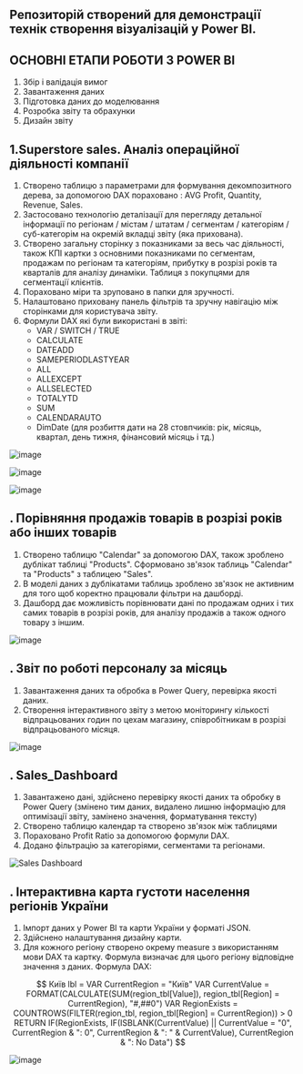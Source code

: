 ## Репозиторій створений для демонстрації технік створення візуалізацій у Power BI.
## ОСНОВНІ ЕТАПИ РОБОТИ З POWER BI
1. Збір і валідація вимог
2. Завантаження даних
3. Підготовка даних до моделювання
4. Розробка звіту та обрахунки
5. Дизайн звіту


## 1.Superstore sales. Аналіз операційної діяльності компанії
1. Створено таблицю з параметрами для формування декомпозитного дерева, за допомогою DAX пораховано : AVG Profit, Quantity, Revenue, Sales.
2. Застосовано технологію деталізації для перегляду детальної інформації по регіонам / містам / штатам / сегментам / категоріям / суб-категорім на окремій вкладці звіту (яка прихована).
3. Створено загальну сторінку з показниками за весь час діяльності, також КПІ картки з основними показниками по сегментам, продажам по регіонам та категоріям, прибутку в розрізі років та кварталів для аналізу динаміки. Таблиця з покупцями для сегментації клієнтів.
4. Пораховано міри та зруповано в папки для зручності.
5. Налаштовано приховану панель фільтрів та зручну навігацію між сторінками для користувача звіту.
6. Формули DAX які були використані в звіті:
   - VAR / SWITCH / TRUE 
   - CALCULATE
   - DATEADD
   - SAMEPERIODLASTYEAR 
   - ALL
   - ALLEXCEPT 
   - ALLSELECTED
   - TOTALYTD
   - SUM
   - CALENDARAUTO
   - DimDate (для розбиття дати на 28 стовпчиків: рік, місяць, квартал, день тижня, фінансовий місяць і тд.)

![image](https://github.com/user-attachments/assets/6b1927ff-819c-470b-a679-ea6c9efcf7d5)


![image](https://github.com/user-attachments/assets/625e9ede-c153-44c3-bd17-e9a164695434)


![image](https://github.com/user-attachments/assets/d2c43bf6-5762-474c-8dee-0f3388a5912c)



## . Порівняння продажів товарів в розрізі років або інших товарів
1. Створено таблицю "Calendar" за допомогою DAX, також зроблено дублікат таблиці "Products". Сформовано зв'язок таблиць "Calendar" та "Products" з таблицею "Sales".
2. В моделі даних з дублікатами таблиць зроблено зв'язок не активним для того щоб коректно працювали фільтри на дашборді.
3. Дашборд дає можливість порівнювати дані по продажам одних і тих самих товарів в розрізі років, для аналізу продажів а також одного товару з іншим.

![image](https://github.com/user-attachments/assets/7e7e9ed9-a23d-4245-974f-0108818cc3ba)



## . Звіт по роботі персоналу за місяць
1. Завантаження даних та обробка в Power Query, перевірка якості даних.
2. Створення інтерактивного звіту з метою моніторингу кількості відпрацьованих годин по цехам магазину, співробітникам в розрізі відпрацьованого місяця.

![image](https://github.com/user-attachments/assets/b97198bc-790e-4ad8-8bac-84d57762c13b)



## . Sales_Dashboard
1. Завантажено дані, здійснено перевірку якості даних та обробку в Power Query (змінено тим даних, видалено лишню інформацію для оптимізації звіту, замінено значення, форматування тексту)
2. Створено таблицю календар та створено зв'язок між таблицями
3. Пораховано Profit Ratio за допомогою формули DAX.
4. Додано фільтрацію за категоріями, сегментами та регіонами.

![Sales Dashboard](https://github.com/user-attachments/assets/a04f18e7-70d9-4b50-95ad-43ed4928f400)





## . Інтерактивна карта густоти населення регіонів України
1. Імпорт даних у Power BI та карти України у форматі JSON.
2.  Здійснено налаштування дизайну карти.
3.  Для кожного регіону створено окрему measure з використанням мови DAX та картку. Формула визначає для цього регіону відповідне значення з даних.
Формула DAX:

$$ 
Київ lbl = 
VAR CurrentRegion = "Київ"
VAR CurrentValue = FORMAT(CALCULATE(SUM(region_tbl[Value]), region_tbl[Region] = CurrentRegion), "#,##0")
VAR RegionExists = COUNTROWS(FILTER(region_tbl, region_tbl[Region] = CurrentRegion)) > 0
RETURN
    IF(RegionExists, IF(ISBLANK(CurrentValue) || CurrentValue = "0", CurrentRegion & ": 0", CurrentRegion & ": " & CurrentValue), CurrentRegion & ": No Data") 
$$

![image](https://github.com/user-attachments/assets/325b31cf-741c-464a-bd17-91b825bddc93)


